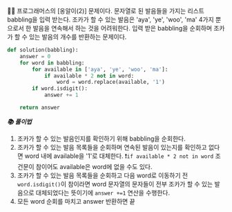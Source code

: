 🧑‍💻 프로그래머스의 [옹알이(2)] 문제이다. 문자열로 된 발음들을 가지는 리스트 babbling을 입력 받는다. 조카가 할 수 있는 발음은 'aya', 'ye', 'woo', 'ma' 4가지 뿐으로서 한 발음을 연속해서 하는 것을 어려워한다. 입력 받은 babbling을 순회하며 조카가 할 수 있는 발음의 개수를 반환하는 문제이다.

```python
def solution(babbling):
    answer = 0
    for word in babbling:
        for available in ['aya', 'ye', 'woo', 'ma']:
            if available * 2 not in word:
                word = word.replace(available, '1')
        if word.isdigit():
            answer += 1

    return answer
```

***📚 풀이법***

1. 조카가 할 수 있는 발음인지를 확인하기 위해 babbling을 순회한다.
2. 조카가 할 수 있는 발음 목록들을 순회하며 연속된 발음이 있는지를 확인하고 없다면 word 내에 available을 '1'로 대체한다. ❗️`if available * 2 not in word` 조건문이 참이어도 available은 word에 없을 수도 있다.
3. 조카가 할 수 있는 발음 목록들을 순회하고 다음 word로 이동하기 전 `word.isdigit()`이 참이라면 word 문자열의 문자들이 전부 조카가 할 수 있는 발음으로 대체되었다는 뜻이기에 `answer +=1` 연산을 수행한다.
4. 모든 word 순회를 마치고 answer 반환하면 끝

